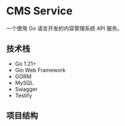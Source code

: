 # CMS Service

一个使用 Go 语言开发的内容管理系统 API 服务。

## 技术栈

- Go 1.21+
- Gin Web Framework
- GORM
- MySQL
- Swagger
- Testify

## 项目结构 